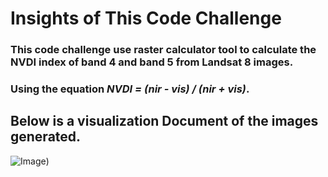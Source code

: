 # Insights of This Code Challenge
### This code challenge use raster calculator tool to calculate the NVDI index of band 4 and band 5 from Landsat 8 images.

### Using the equation  ***NVDI =  (nir - vis) / (nir + vis)***.


## Below is a visualization Document of the images generated.
![Image](https://imgur.com/a/R4yv0FD))


